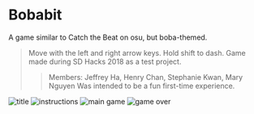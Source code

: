 
# Bobabit

A game similar to Catch the Beat on osu, but boba-themed.

> Move with the left and right arrow keys.
> Hold shift to dash.
> Game made during SD Hacks 2018 as a test project.
>> Members: Jeffrey Ha, Henry Chan, Stephanie Kwan, Mary Nguyen
> Was intended to be a fun first-time experience.

![title](https://imgur.com/a/hWPZpw6.png)
![instructions](https://imgur.com/a/XRmdXmx.png)
![main game](https://imgur.com/a/rmYbQt9.png)
![game over](https://imgur.com/a/ITI01Un.png)
